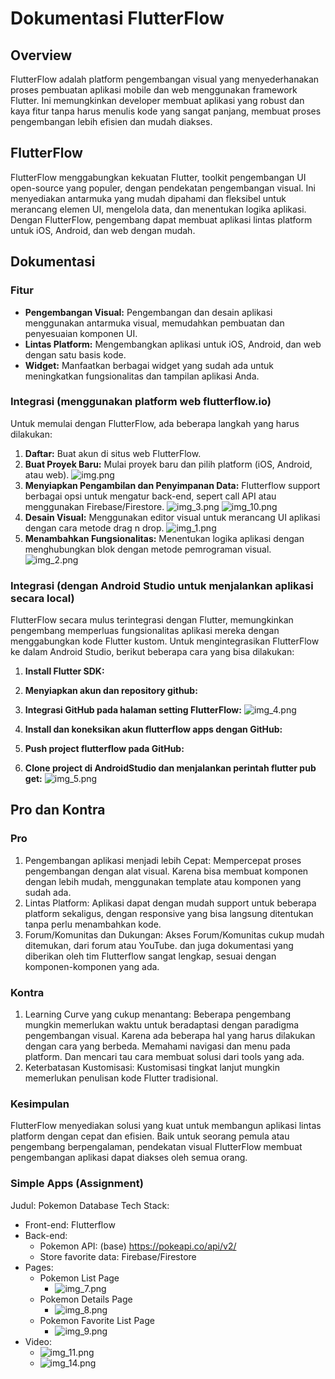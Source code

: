 # Dokumentasi FlutterFlow

## Overview

FlutterFlow adalah platform pengembangan visual yang menyederhanakan proses pembuatan aplikasi mobile dan web menggunakan framework Flutter. 
Ini memungkinkan developer membuat aplikasi yang robust dan kaya fitur tanpa harus menulis kode yang sangat panjang, membuat proses pengembangan lebih efisien dan mudah diakses.

## FlutterFlow

FlutterFlow menggabungkan kekuatan Flutter, toolkit pengembangan UI open-source yang populer, dengan pendekatan pengembangan visual. 
Ini menyediakan antarmuka yang mudah dipahami dan fleksibel untuk merancang elemen UI, mengelola data, dan menentukan logika aplikasi. 
Dengan FlutterFlow, pengembang dapat membuat aplikasi lintas platform untuk iOS, Android, dan web dengan mudah.

## Dokumentasi

### Fitur

- **Pengembangan Visual:** Pengembangan dan desain aplikasi menggunakan antarmuka visual, memudahkan pembuatan dan penyesuaian komponen UI.
- **Lintas Platform:** Mengembangkan aplikasi untuk iOS, Android, dan web dengan satu basis kode.
- **Widget:** Manfaatkan berbagai widget yang sudah ada untuk meningkatkan fungsionalitas dan tampilan aplikasi Anda.

### Integrasi (menggunakan platform web flutterflow.io)

Untuk memulai dengan FlutterFlow, ada beberapa langkah yang harus dilakukan:

1. **Daftar:** Buat akun di situs web FlutterFlow.
2. **Buat Proyek Baru:** Mulai proyek baru dan pilih platform (iOS, Android, atau web).
![img.png](img.png)
3. **Menyiapkan Pengambilan dan Penyimpanan Data:** Flutterflow support berbagai opsi untuk mengatur back-end, sepert call API atau menggunakan Firebase/Firestore.
![img_3.png](img_3.png)
![img_10.png](img_10.png)
4. **Desain Visual:** Menggunakan editor visual untuk merancang UI aplikasi dengan cara metode drag n drop.
![img_1.png](img_1.png)
5. **Menambahkan Fungsionalitas:** Menentukan logika aplikasi dengan menghubungkan blok dengan metode pemrograman visual.
![img_2.png](img_2.png)

### Integrasi (dengan Android Studio untuk menjalankan aplikasi secara local)

FlutterFlow secara mulus terintegrasi dengan Flutter, memungkinkan pengembang memperluas fungsionalitas aplikasi mereka dengan menggabungkan kode Flutter kustom. 
Untuk mengintegrasikan FlutterFlow ke dalam Android Studio, berikut beberapa cara yang bisa dilakukan:

1. **Install Flutter SDK:**
2. **Menyiapkan akun dan repository github:**
3. **Integrasi GitHub pada halaman setting FlutterFlow:**
![img_4.png](img_4.png)
4. **Install dan koneksikan akun flutterflow apps dengan GitHub:**

5. **Push project flutterflow pada GitHub:**
6. **Clone project di AndroidStudio dan menjalankan perintah flutter pub get:**
![img_5.png](img_5.png)

## Pro dan Kontra

### Pro
1. Pengembangan aplikasi menjadi lebih Cepat: Mempercepat proses pengembangan dengan alat visual. Karena bisa membuat komponen dengan lebih mudah, menggunakan template atau komponen yang sudah ada.
2. Lintas Platform: Aplikasi dapat dengan mudah support untuk beberapa platform sekaligus, dengan responsive yang bisa langsung ditentukan tanpa perlu menambahkan kode.
3. Forum/Komunitas dan Dukungan: Akses Forum/Komunitas cukup mudah ditemukan, dari forum atau YouTube. dan juga dokumentasi yang diberikan oleh tim Flutterflow sangat lengkap, sesuai dengan komponen-komponen yang ada.

### Kontra
1. Learning Curve yang cukup menantang: Beberapa pengembang mungkin memerlukan waktu untuk beradaptasi dengan paradigma pengembangan visual. Karena ada beberapa hal yang harus dilakukan dengan cara yang berbeda. Memahami navigasi dan menu pada platform. Dan mencari tau cara membuat solusi dari tools yang ada.
2. Keterbatasan Kustomisasi: Kustomisasi tingkat lanjut mungkin memerlukan penulisan kode Flutter tradisional.

### Kesimpulan
FlutterFlow menyediakan solusi yang kuat untuk membangun aplikasi lintas platform dengan cepat dan efisien. Baik untuk seorang pemula atau pengembang berpengalaman, pendekatan visual FlutterFlow membuat pengembangan aplikasi dapat diakses oleh semua orang.

### Simple Apps (Assignment)
Judul: Pokemon Database
Tech Stack: 
- Front-end: Flutterflow
- Back-end:
  - Pokemon API: (base) https://pokeapi.co/api/v2/
  - Store favorite data: Firebase/Firestore
- Pages:
  - Pokemon List Page
    - ![img_7.png](img_7.png)
  - Pokemon Details Page
    - ![img_8.png](img_8.png)
  - Pokemon Favorite List Page
    - ![img_9.png](img_9.png)
- Video:
  - ![img_11.png](img_11.png)
  - ![img_14.png](img_14.png)
